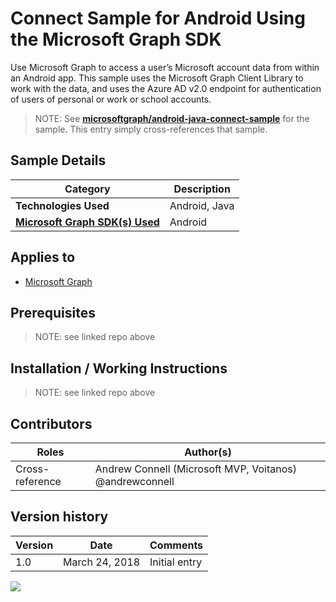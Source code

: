 # Connect Sample for Android Using the Microsoft Graph SDK

Use Microsoft Graph to access a user’s Microsoft account data from within an Android app. This sample uses the Microsoft Graph Client Library to work with the data, and uses the Azure AD v2.0 endpoint for authentication of users of personal or work or school accounts.

> NOTE: See **[microsoftgraph/android-java-connect-sample](https://github.com/microsoftgraph/android-java-connect-sample)** for the sample. This entry simply cross-references that sample.

## Sample Details

|               Category               |  Description  |
| ------------------------------------ | ------------- |
| **Technologies Used**                | Android, Java |
| **[Microsoft Graph SDK(s) Used][1]** | Android       |

## Applies to

* [Microsoft Graph](https://developer.microsoft.com/en-us/graph)

## Prerequisites

> NOTE: see linked repo above

## Installation / Working Instructions

> NOTE: see linked repo above

## Contributors

|      Roles      |                        Author(s)                        |
| --------------- | ------------------------------------------------------- |
| Cross-reference | Andrew Connell (Microsoft MVP, Voitanos) @andrewconnell |

## Version history

| Version |      Date      |   Comments    |
| ------- | -------------- | ------------- |
| 1.0     | March 24, 2018 | Initial entry |

[1]: https://developer.microsoft.com/en-us/graph/code-samples-and-sdks

<img src="https://telemetry.sharepointpnp.com/msgraph-community-samples/samples/android-java-connect" />